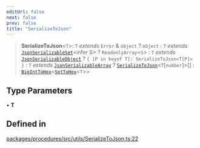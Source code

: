 ```yaml
---
editUrl: false
next: false
prev: false
title: "SerializeToJson"
---
```


> **SerializeToJson**\<`T`\>: `T` *extends* `Error` & `object` ? `object` : `T` *extends* [`JsonSerializableSet`](/reference/tevm/procedures/type-aliases/jsonserializableset/)\<infer S\> ? `ReadonlyArray`\<`S`\> : `T` *extends* [`JsonSerializableObject`](/reference/tevm/procedures/type-aliases/jsonserializableobject/) ? `{ [P in keyof T]: SerializeToJson<T[P]> }` : `T` *extends* [`JsonSerializableArray`](/reference/tevm/procedures/type-aliases/jsonserializablearray/) ? [`SerializeToJson`](/reference/tevm/procedures/type-aliases/serializetojson/)\<`T`\[`number`\]\>[] : [`BigIntToHex`](/reference/tevm/procedures/type-aliases/biginttohex/)\<[`SetToHex`](/reference/tevm/procedures/type-aliases/settohex/)\<`T`\>\>

## Type Parameters

• **T**

## Defined in

[packages/procedures/src/utils/SerializeToJson.ts:22](https://github.com/evmts/tevm-monorepo/blob/main/packages/procedures/src/utils/SerializeToJson.ts#L22)
